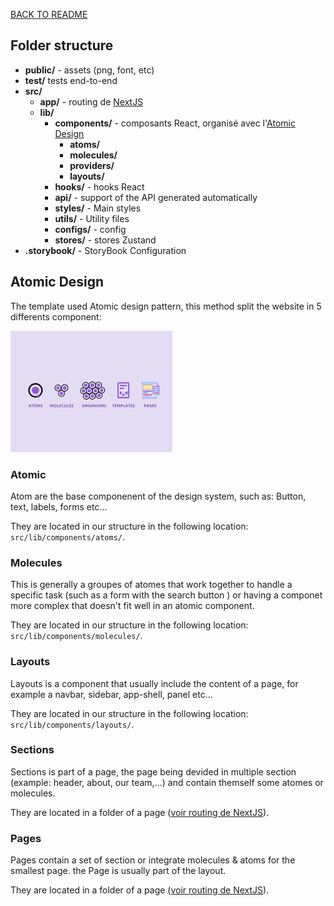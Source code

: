 [BACK TO README](../README-en.md)

## Folder structure
- **public/** - assets (png, font, etc)
- **test/** tests end-to-end
- **src/**
  - **app/** - routing de [NextJS](https://beta.nextjs.org/docs/routing/fundamentals)
  - **lib/** 
    - **components/** - composants React, organisé avec l'[Atomic Design](#atomic-design)
      - **atoms/**
      - **molecules/**
      - **providers/**
      - **layouts/**
    - **hooks/** - hooks React
    - **api/** - support of the API generated automatically
    - **styles/** - Main styles
    - **utils/** - Utility files
    - **configs/** - config
    - **stores/** - stores Zustand
- **.storybook/** - StoryBook Configuration

## Atomic Design
The template used Atomic design pattern, this method split the website in 5 differents component:

![atomic_design](./_assets/atomic_design.png)

### Atomic
Atom are the base componenent of the design system, such as: Button, text, labels, forms etc... 

They are located in our structure in the following location: `src/lib/components/atoms/`.

### Molecules
This is generally a groupes of atomes that work together to handle a specific task (such as a form with the search button ) or having a componet more complex that doesn't fit well in an atomic component. 

They are located in our structure in the following location: `src/lib/components/molecules/`.

### Layouts
Layouts is a component that usually include the content of a page, for example a navbar, sidebar, app-shell, panel etc...

They are located in our structure in the following location: `src/lib/components/layouts/`.

### Sections
Sections is part of a page, the page being devided in multiple section (example: header, about, our team,...) and contain themself some atomes or molecules.

They are located in a folder of a page ([voir routing de NextJS](https://beta.nextjs.org/docs/routing/fundamentals)).

### Pages
Pages contain a set of section or integrate molecules & atoms for the smallest page. the Page is usually part of the layout.

They are located in a folder of a page ([voir routing de NextJS](https://beta.nextjs.org/docs/routing/fundamentals)).